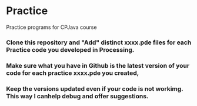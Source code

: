 # Practice
Practice programs for CPJava course

### Clone this repository and "Add" distinct xxxx.pde files for each Practice code you developed in Processing. 
### Make sure what you have in Github is the latest version of your code for each practice xxxx.pde you created,
### Keep the versions updated even if your code is not workimg. This way I canhelp debug and offer suggestions.  
